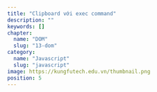 ```yaml
---
title: "Clipboard với exec command"
description: ""
keywords: []
chapter:
  name: "DOM"
  slug: "13-dom"
category:
  name: "Javascript"
  slug: "javascript"
image: https://kungfutech.edu.vn/thumbnail.png
position: 5
---
```

